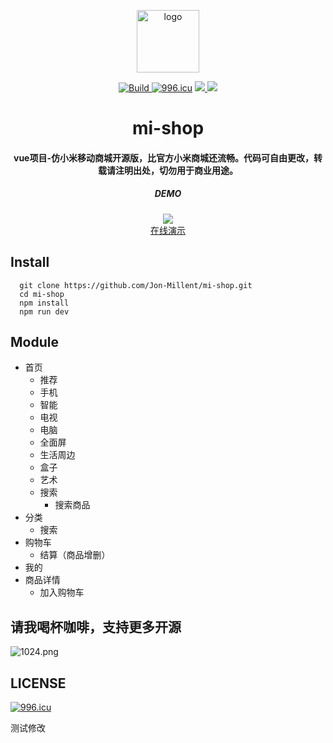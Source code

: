 <p align="center">
  <img alt="logo" src="https://i.loli.net/2018/09/05/5b8fc3cfd421f.png" width="100" max-width="100%">
</p>

<p align="center">
  
  <a href="https://travis-ci.org/Jon-Millent/mi-shop" title="Build">
    <img src="https://travis-ci.org/Jon-Millent/mi-shop.svg?branch=master" alt="Build">
  </a>
  <a href="https://github.com/Jon-Millent/mi-shop/blob/master/LICENSE"><img src="https://img.shields.io/badge/license-Anti%20996-blue.svg" alt="996.icu" /></a>
  <a href="#">
    <img src="https://img.shields.io/github/package-json/v/jon-millent/mi-shop.svg">
  </a>
  <a href="#">
    <img src="https://badges.frapsoft.com/os/v3/open-source.svg?v=103">
  </a>
  
</p>

<h1 align="center">
mi-shop
</h1>

<h4 align="center">
vue项目-仿小米移动商城开源版，比官方小米商城还流畅。代码可自由更改，转载请注明出处，切勿用于商业用途。
</h4>


<h5 align="center">
DEMO
</h4>

<div align="center">
  <img src="https://qr.api.cli.im/qr?data=http%253A%252F%252Fshow.verydog.cn%252Fmi&level=H&transparent=false&bgcolor=%23ffffff&forecolor=%23000000&blockpixel=12&marginblock=1&logourl=&size=260&kid=cliim&key=cdecbf7cc4b6b7cb741c3bb8cad6a9eb">
  
</div>
<div align="center">
  <a href="http://show.verydog.cn/mi">在线演示</a>
</div>

## Install
```
  git clone https://github.com/Jon-Millent/mi-shop.git
  cd mi-shop
  npm install
  npm run dev
```
## Module
* 首页
  * 推荐
  * 手机
  * 智能
  * 电视
  * 电脑
  * 全面屏
  * 生活周边
  * 盒子
  * 艺术
  * 搜索
    * 搜索商品
* 分类
  * 搜索
* 购物车
  * 结算（商品增删）
* 我的
* 商品详情
  * 加入购物车
## 请我喝杯咖啡，支持更多开源
![1024.png](https://i.loli.net/2018/07/25/5b57cb91a44a1.png)
## LICENSE
<a href="https://github.com/Jon-Millent/mi-shop/blob/master/LICENSE"><img src="https://img.shields.io/badge/license-Anti%20996-blue.svg" alt="996.icu" /></a>

测试修改
